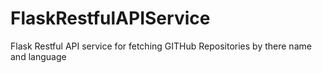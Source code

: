 # FlaskRestfulAPIService
Flask Restful API service for fetching GITHub Repositories by there name and language 
